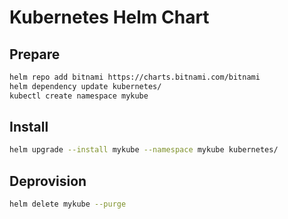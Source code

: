# Kubernetes Helm Chart

## Prepare

```sh
helm repo add bitnami https://charts.bitnami.com/bitnami
helm dependency update kubernetes/
kubectl create namespace mykube
```

## Install

```sh
helm upgrade --install mykube --namespace mykube kubernetes/
```

## Deprovision

```sh
helm delete mykube --purge
```